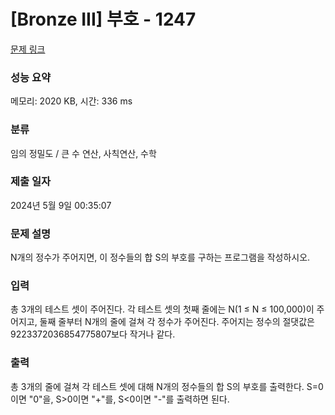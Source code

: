# [Bronze III] 부호 - 1247 

[문제 링크](https://www.acmicpc.net/problem/1247) 

### 성능 요약

메모리: 2020 KB, 시간: 336 ms

### 분류

임의 정밀도 / 큰 수 연산, 사칙연산, 수학

### 제출 일자

2024년 5월 9일 00:35:07

### 문제 설명

<p>N개의 정수가 주어지면, 이 정수들의 합 S의 부호를 구하는 프로그램을 작성하시오.</p>

### 입력 

 <p>총 3개의 테스트 셋이 주어진다. 각 테스트 셋의 첫째 줄에는 N(1 ≤ N ≤ 100,000)이 주어지고, 둘째 줄부터 N개의 줄에 걸쳐 각 정수가 주어진다. 주어지는 정수의 절댓값은 9223372036854775807보다 작거나 같다.</p>

### 출력 

 <p>총 3개의 줄에 걸쳐 각 테스트 셋에 대해 N개의 정수들의 합 S의 부호를 출력한다. S=0이면 "0"을, S>0이면 "+"를, S<0이면 "-"를 출력하면 된다.</p>

